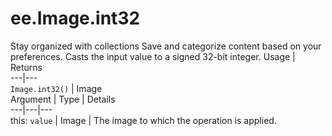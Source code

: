  
#  ee.Image.int32
Stay organized with collections  Save and categorize content based on your preferences. 
Casts the input value to a signed 32-bit integer. Usage | Returns  
---|---  
`Image.int32()` | Image  
Argument | Type | Details  
---|---|---  
this: `value` | Image | The image to which the operation is applied.  
